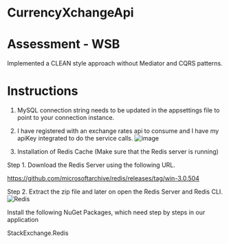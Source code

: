 # CurrencyXchangeApi

# Assessment - WSB

Implemented a CLEAN style approach without Mediator and CQRS patterns.

# Instructions
1. MySQL connection string needs to be updated in the appsettings file to point to your connection instance.
2. I have registered with an exchange rates api to consume and I have my apiKey integrated to do the service calls.
   ![image](https://github.com/user-attachments/assets/ef25a91c-6ce3-42e6-b577-02d9d072406f)

3. Installation of Redis Cache (Make sure that the Redis server is running)
   
Step 1. Download the Redis Server using the following URL.

https://github.com/microsoftarchive/redis/releases/tag/win-3.0.504

Step 2. Extract the zip file and later on open the Redis Server and Redis CLI.
![Redis](https://github.com/user-attachments/assets/5e7ef845-fbea-4673-a038-6a0d69bf8b4b)

 Install the following NuGet Packages, which need step by steps in our application

StackExchange.Redis






